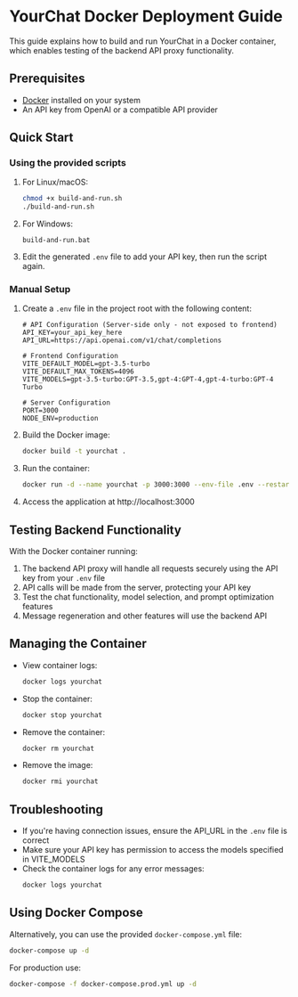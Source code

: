 # YourChat Docker Deployment Guide

This guide explains how to build and run YourChat in a Docker container, which enables testing of the backend API proxy functionality.

## Prerequisites

- [Docker](https://www.docker.com/get-started) installed on your system
- An API key from OpenAI or a compatible API provider

## Quick Start

### Using the provided scripts

1. For Linux/macOS:
   ```bash
   chmod +x build-and-run.sh
   ./build-and-run.sh
   ```

2. For Windows:
   ```
   build-and-run.bat
   ```

3. Edit the generated `.env` file to add your API key, then run the script again.

### Manual Setup

1. Create a `.env` file in the project root with the following content:
   ```
   # API Configuration (Server-side only - not exposed to frontend)
   API_KEY=your_api_key_here
   API_URL=https://api.openai.com/v1/chat/completions

   # Frontend Configuration
   VITE_DEFAULT_MODEL=gpt-3.5-turbo
   VITE_DEFAULT_MAX_TOKENS=4096
   VITE_MODELS=gpt-3.5-turbo:GPT-3.5,gpt-4:GPT-4,gpt-4-turbo:GPT-4 Turbo

   # Server Configuration
   PORT=3000
   NODE_ENV=production
   ```

2. Build the Docker image:
   ```bash
   docker build -t yourchat .
   ```

3. Run the container:
   ```bash
   docker run -d --name yourchat -p 3000:3000 --env-file .env --restart unless-stopped yourchat
   ```

4. Access the application at http://localhost:3000

## Testing Backend Functionality

With the Docker container running:

1. The backend API proxy will handle all requests securely using the API key from your `.env` file
2. API calls will be made from the server, protecting your API key
3. Test the chat functionality, model selection, and prompt optimization features
4. Message regeneration and other features will use the backend API

## Managing the Container

- View container logs:
  ```bash
  docker logs yourchat
  ```

- Stop the container:
  ```bash
  docker stop yourchat
  ```

- Remove the container:
  ```bash
  docker rm yourchat
  ```

- Remove the image:
  ```bash
  docker rmi yourchat
  ```

## Troubleshooting

- If you're having connection issues, ensure the API_URL in the `.env` file is correct
- Make sure your API key has permission to access the models specified in VITE_MODELS
- Check the container logs for any error messages:
  ```bash
  docker logs yourchat
  ```

## Using Docker Compose

Alternatively, you can use the provided `docker-compose.yml` file:

```bash
docker-compose up -d
```

For production use:

```bash
docker-compose -f docker-compose.prod.yml up -d
``` 